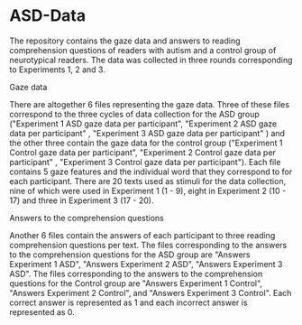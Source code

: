 # ASD-Data
The repository contains the gaze data and answers to reading comprehension questions of readers with autism and a control group of 
neurotypical readers.
The data was collected in three rounds corresponding to Experiments 1, 2 and 3. 

Gaze data

There are altogether 6 files representing the gaze data. Three of these files correspond to the three cycles of data collection for the ASD group 
("Experiment 1 ASD gaze data per participant", "Experiment 2 ASD gaze data per participant" , "Experiment 3 ASD gaze data per participant" )
and the other three contain the gaze data for the control group ("Experiment 1 Control gaze data per participant", "Experiment 2 
Control  gaze data per participant" , "Experiment 3 Control gaze data per participant"). Each file contains 5 gaze features and the individual 
word that they correspond to for each
participant. There are 20 texts used as stimuli for the data collection, nine of which were used in Experiment 1 (1 - 9), eight in Experiment 2
(10 - 17) and three in Experiment 3 (17 - 20).

Answers to the comprehension questions

Another 6 files contain the answers of each participant to three reading comprehension questions per text.
The files corresponding to the answers to the comprehension questions for the ASD group are "Answers Experiment 1 ASD", "Answers Experiment 2 ASD", 
"Answers Experiment 3 ASD". The files corresponding to the answers to the comprehension questions for the Control group are "Answers Experiment 1 Control", 
"Answers Experiment 2 Control", and "Answers Experiment 3 Control". Each correct answer is represented as 1 and each incorrect answer is represented as 0.
